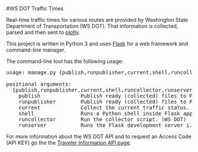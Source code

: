 #WS DOT Traffic Times

Real-time traffic times for various routes are provided by Washington State Department of Transportation (WS DOT).  That information is collected, parsed and then sent to [plotly](https://plot.ly).

This project is written in Python 3 and uses [Flask](http://flask.pocoo.org/) for a web framework and command-line manager.
  
The command-line tool has the following usage:

<pre>
usage: manage.py {publish,runpublisher,current,shell,runcollector,runserver}

positional arguments:
  {publish,runpublisher,current,shell,runcollector,runserver}
    publish             Publish ready (collected) files to Plotly
    runpublisher        Publish ready (collected) files to Plotly periodically
    current             Collect the current traffic status. (WS DOT)
    shell               Runs a Python shell inside Flask application context.
    runcollector        Run the collector script. (WS DOT)
    runserver           Runs the Flask development server i.e. app.run()
</pre>

For more information about the WS DOT API and to request an Access Code (API KEY) go the the [Traveler Information API page](http://www.wsdot.wa.gov/traffic/api/).

